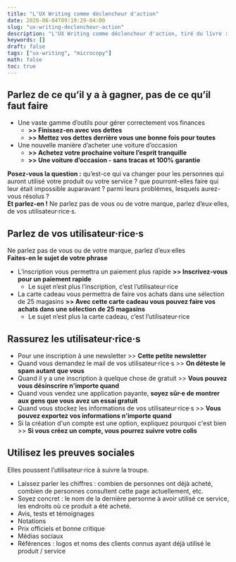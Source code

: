 ```yaml
---
title: "L'UX Writing comme déclencheur d'action"
date: 2020-06-04T09:19:29-04:00
slug: "ux-writing-declencheur-action"
description: "L'UX Writing comme déclencheur d'action, tiré du livre : UX Writing par Kinneret Yifrah (2020)"
keywords: []
draft: false
tags: ["ux-writing", "microcopy"]
math: false
toc: true
---
```


## Parlez de ce qu’il y a à gagner, pas de ce qu’il faut faire
* Une vaste gamme d’outils pour gérer correctement vos finances
    * **>> Finissez-en avec vos dettes**
    * **>> Mettez vos dettes derrière vous une bonne fois pour toutes**
* Une nouvelle manière d’acheter une voiture d’occasion
    * **>> Achetez votre prochaine voiture l’esprit tranquille**
    * **>> Une voiture d’occasion - sans tracas et 100% garantie**

**Posez-vous la question :** qu’est-ce qui va changer pour les personnes qui auront utilisé votre produit ou votre service ? que pourront-elles faire qui leur était impossible auparavant ? parmi leurs problèmes, lesquels aurez-vous résolus ?  
**Et parlez-en !** Ne parlez pas de vous ou de votre marque, parlez d’eux·elles, de vos utilisateur·rice·s.

## Parlez de vos utilisateur·rice·s
Ne parlez pas de vous ou de votre marque, parlez d’eux·elles  
**Faites-en le sujet de votre phrase**
* L’inscription vous permettra un paiement plus rapide **>> Inscrivez-vous pour un paiement rapide**
    * Le sujet n’est plus l’inscription, c’est l’utilisateur·rice
* La carte cadeau vous permettra de faire vos achats dans une sélection de 25 magasins **>> Avec cette carte cadeau vous pouvez faire vos achats dans une sélection de 25 magasins**
    * Le sujet n’est plus la carte cadeau, c’est l’utilisateur·rice

## Rassurez les utilisateur·rice·s
* Pour une inscription à une newsletter >> **Cette petite newsletter**
* Quand vous demandez le mail de vos utilisateur·rice·s >> **On déteste le spam autant que vous**
* Quand il y a une inscription à quelque chose de gratuit >> **Vous pouvez vous désinscrire n'importe quand**
* Quand vous vendez une application payante, **soyez sûr·e de montrer aux gens que vous avez un essai gratuit**
* Quand vous stockez les informations de vos utilisateur·rice·s >> **Vous pouvez exportez vos informations n'importe quand**
* Si la création d'un compte est une option, expliquez pourquoi c'est bien >> **Si vous créez un compte, vous pourrez suivre votre colis**

## Utilisez les preuves sociales
Elles poussent l’utilisateur·rice à suivre la troupe.
* Laissez parler les chiffres : combien de personnes ont déjà acheté, combien de personnes consultent cette page actuellement, etc.
* Soyez concret : le nom de la dernière personne à avoir utilisé ce service, les endroits où ce produit a été acheté.
* Avis, tests et témoignages
* Notations
* Prix officiels et bonne critique
* Médias sociaux
* Références : logos et noms des clients connus ayant déjà utilisé le produit / service